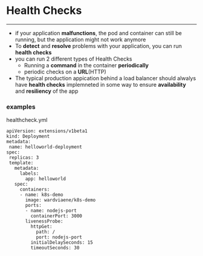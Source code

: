# Health Checks
------
 - if your application **malfunctions**, the pod and container can still be running, but the application might not work anymore
 - To **detect** and **resolve** problems with your application, you can run **health checks** 
 - you can run 2 different types of Health Checks
   - Running a **command** in the container **periodically** 
   - periodic checks on a **URL**(HTTP)
 - The typical production appication behind a load balancer should alwalys have **health checks** implemneted in some way to ensure **availability** and **resiliency** of the app
 
 ### examples
 healthcheck.yml
 ```
 apiVersion: extensions/v1beta1
kind: Deployment
metadata:
  name: helloworld-deployment
spec:
  replicas: 3
  template:
    metadata:
      labels:
        app: helloworld
    spec:
      containers:
      - name: k8s-demo
        image: wardviaene/k8s-demo
        ports:
        - name: nodejs-port
          containerPort: 3000
        livenessProbe:
          httpGet:
            path: /
            port: nodejs-port
          initialDelaySeconds: 15
          timeoutSeconds: 30
 ```
